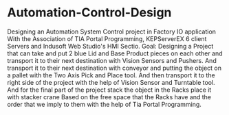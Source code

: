 # Automation-Control-Design
Designing an Automation System Control project in Factory IO application With the Association of TIA Portal Programming, KEPServerEX 6 client Servers and Indusoft Web Studio's HMI Sectio.
Goal: Designing a Project that can take and put 2 blue Lid and Base Product pieces on each other and transport it to their next destination with Vision Sensors and Pushers.
And transport it to their next destination with conveyor and putting the object on a pallet with the Two Axis Pick and Place tool.
And then transport it to the right side of the project with the help of Vision Sensor and Turntable tool.
And for the final part of the project stack the object in the Racks place it with stacker crane Based on the free space that the Racks have and the order that we imply to them with the help of Tia Portal Programming.
